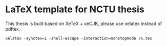 # LaTeX template for NCTU thesis

This thesis is built based on XeTeX + xeCJK, please use xelatex instead of pdftex.
```
xelatex -synctex=1 -shell-escape -interaction=nonstopmode \%.tex
```
